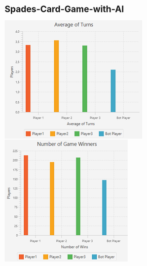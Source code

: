 ﻿# Spades-Card-Game-with-AI
![alt text](https://github.com/canbolatkaan/Spades-Card-Game-with-AI/blob/main/Charts/AverageOfTurns.png?raw=true)
![alt text](https://github.com/canbolatkaan/Spades-Card-Game-with-AI/blob/main/Charts/NumberOfWins.png?raw=true)
